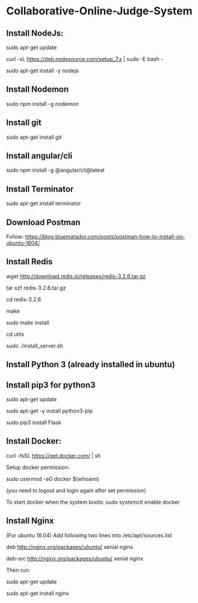 # Collaborative-Online-Judge-System

## Install NodeJs:
sudo apt-get update

curl -sL https://deb.nodesource.com/setup_7.x | sudo -E bash -

sudo apt-get install -y nodejs

## Install Nodemon
sudo npm install -g nodemon

## Install git
sudo apt-get install git

## Install angular/cli
sudo npm install -g @angular/cli@latest

## Install Terminator
sudo apt-get install terminator

## Download Postman
Follow: https://blog.bluematador.com/posts/postman-how-to-install-on-ubuntu-1604/

## Install Redis
wget http://download.redis.io/releases/redis-3.2.6.tar.gz

tar xzf redis-3.2.6.tar.gz

cd redis-3.2.6

make

sudo make install

cd utils

sudo ./install_server.sh

## Install Python 3 (already installed in ubuntu)
## Install pip3 for python3
sudo apt-get update

sudo apt-get -y install python3-pip

sudo pip3 install Flask

## Install Docker:
curl -fsSL https://get.docker.com/ | sh

Setup docker permission:

sudo usermod -aG docker $(whoami)

(you need to logout and login again after set permission)

To start docker when the system boots: sudo systemctl enable docker

## Install Nginx
(For ubuntu 16.04) Add following two lines into /etc/apt/sources.list

deb http://nginx.org/packages/ubuntu/ xenial nginx

deb-src http://nginx.org/packages/ubuntu/ xenial nginx

Then run:

sudo apt-get update

sudo apt-get install nginx
